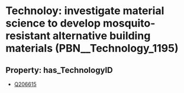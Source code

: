 # Technoloy: __investigate material science to develop mosquito-resistant alternative building materials__ (PBN__Technology_1195)

## Property: has_TechnologyID

* [Q206615](Q206615)

